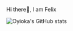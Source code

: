 Hi there👋, I am Felix

![Oyioka's GitHub stats](https://github-readme-stats.vercel.app/api?username=FelixOyioka&show_icons=true&theme=radical)
